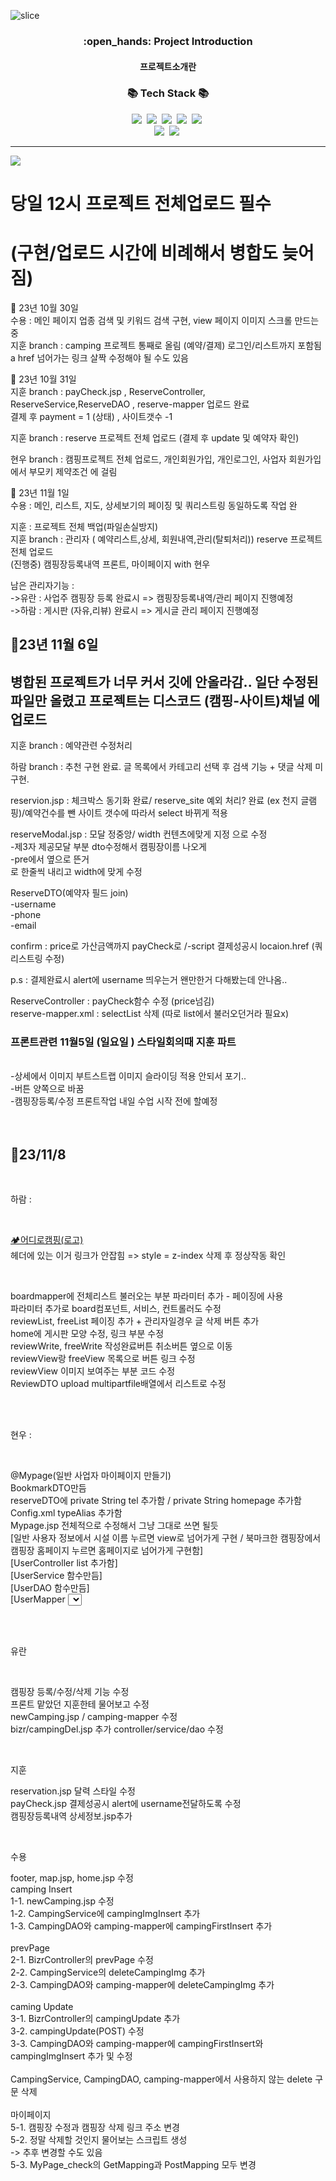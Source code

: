 ![slice](https://capsule-render.vercel.app/api?type=slice&color=auto&height=200&text=CAMPING🏕️&fontAlign=70&rotate=13&fontAlignY=25&desc=seulzzang's%20GitHub&descAlign=70.&descAlignY=44)


<div align=center>
  <h3>:open_hands: Project Introduction</h3>
  <h4>프로젝트소개란</h4>
</div>

<h3 align="center">📚 Tech Stack 📚</h3>
<p align="center">
  <img src="https://img.shields.io/badge/Eclipse-2C2255?style=flat-square&logo=eclipseide&logoColor=white"/>&nbsp 
  <img src="https://img.shields.io/badge/Oracle-F80000?style=flat-square&logo=oracle&logoColor=white"/>&nbsp
  <img src="https://img.shields.io/badge/Tomcat-F8DC75?style=flat-square&logo=apachetomcat&logoColor=white"/>&nbsp 
  <img src="https://img.shields.io/badge/VisualStudio-007ACC?style=flat-square&logo=visualstudiocode&logoColor=white"/>&nbsp 
  <img src="https://img.shields.io/badge/Bootstrap-7952B3?style=flat-square&logo=bootstrap&logoColor=white"/>&nbsp 
  <br>
  <img src="https://img.shields.io/badge/Spring-6DB33F?style=flat-square&logo=spring&logoColor=white"/>&nbsp 
  <img src="https://img.shields.io/badge/JavaScript-F7DF1E?style=flat-square&logo=javascript&logoColor=white"/>&nbsp 
</p>

<hr>

<img src="https://capsule-render.vercel.app/api?type=waving&color=auto&height=200&section=header&text=🧾기록&fontSize=90" />

<h1>당일 12시 프로젝트 전체업로드 필수 </h1>
<h1>(구현/업로드 시간에 비례해서 병합도 늦어짐)</h1>  

📌 23년 10월 30일 <br>
수용 : 메인 페이지 업종 검색 및 키워드 검색 구현, view 페이지 이미지 스크롤 만드는 중<br>
지훈 branch : camping 프로젝트 통째로 올림 (예약/결제)  로그인/리스트까지 포함됨   a href 넘어가는 링크 살짝 수정해야 될 수도 있음<br>

📌 23년 10월 31일 <br>
지훈 branch : payCheck.jsp , ReserveController, ReserveService,ReserveDAO , reserve-mapper 업로드 완료 <br>
결제 후  payment = 1 (상태) , 사이트갯수 -1 <br>

지훈 branch : reserve 프로젝트 전체 업로드 (결제 후 update 및 예약자 확인)<br>

현우 branch : 캠핑프로젝트 전체 업로드, 개인회원가입, 개인로그인, 사업자 회원가입에서 부모키 제약조건 에 걸림<br>

📌 23년 11월 1일 <br>
수용 : 메인, 리스트, 지도, 상세보기의 페이징 및 쿼리스트링 동일하도록 작업 완<br>

지훈 : 프로젝트 전체 백업(파일손실방지)<br>
지훈 branch : 관리자 ( 예약리스트,상세, 회원내역,관리(탈퇴처리))  reserve 프로젝트 전체 업로드 <br>
(진행중) 캠핑장등록내역 프론트, 마이페이지 with 현우<br>

남은 관리자기능 : <br>
->유란 : 사업주 캠핑장 등록 완료시 => 캠핑장등록내역/관리 페이지 진행예정 <br>
->하람 : 게시판 (자유,리뷰) 완료시 => 게시글 관리 페이지 진행예정<br>




<h2>📌23년 11월 6일 </h2>
<h2>병합된 프로젝트가 너무 커서 깃에 안올라감.. 일단 수정된 파일만 올렸고 프로젝트는 디스코드 (캠핑-사이트)채널 에 업로드 </h2>
지훈 branch : 예약관련 수정처리<br>

하람 branch : 추천 구현 완료. 글 목록에서 카테고리 선택 후 검색 기능 + 댓글 삭제 미구현.

reservion.jsp : 체크박스 동기화 완료/ reserve_site 예외 처리? 완료 (ex 천지 글램핑)/예약건수를 뺀 사이트 갯수에 따라서 select 바뀌게 적용<br>

reserveModal.jsp : 모달 정중앙/ width 컨텐츠에맞게 지정 으로 수정<br>
-제3자 제공모달 부분  dto수정해서 캠핑장이름 나오게 <br>
-pre에서 옆으로 뜬거 <br>로 한줄씩 내리고 width에 맞게 수정  <br>

ReserveDTO(예약자 필드 join) <br>
-username<br>
-phone<br>
-email <br>

confirm : price로 가산금액까지 payCheck로 /-script 결제성공시 locaion.href (쿼리스트링 수정) <br>

p.s  : 결제완료시 alert에 username 띄우는거 왠만한거 다해봤는데  안나옴.. <br>

				
ReserveController : payCheck함수 수정 (price넘김) <br>
reserve-mapper.xml : selectList 삭제 (따로 list에서 불러오던거라 필요x) <br>

<h3>프론트관련  11월5일 (일요일 ) 스타일회의때  지훈 파트</h3>  <br>
-상세에서 이미지 부트스트랩 이미지 슬라이딩 적용 안되서 포기.. <br> 
-버튼 양쪽으로 바꿈 <br> 
-캠핑장등록/수정 프론트작업 내일 수업 시작 전에 할예정 <br>
<br>
<br>


 <h2>📌23/11/8</h2><br>
    <p>하람 :</p><br>
    <p><a href="${cpath }/">🏕️어디로캠핑(로고)</a><br>
        헤더에 있는 이거 링크가 안잡힘 => style = z-index 삭제 후 정상작동 확인</p><br>
    <p>boardmapper에 전체리스트 불러오는 부분 파라미터 추가 - 페이징에 사용<br>
        파라미터 추가로 board컴포넌트, 서비스, 컨트롤러도 수정<br>
        reviewList, freeList 페이징 추가 + 관리자일경우 글 삭제 버튼 추가<br>
        home에 게시판 모양 수정, 링크 부분 수정<br>
        reviewWrite, freeWrite 작성완료버튼 취소버튼 옆으로 이동<br>
        reviewView랑 freeView 목록으로 버튼 링크 수정<br>
        reviewView 이미지 보여주는 부분 코드 수정<br>
        ReviewDTO upload multipartfile배열에서 리스트로 수정 <br>
    </p><br>
	<br>
    <p>현우 :</p><br>
    <p>     @Mypage(일반 사업자 마이페이지 만들기)<br>
        BookmarkDTO만듬<br>
        reserveDTO에 private String tel 추가함 / private String homepage 추가함<br>
        Config.xml typeAlias 추가함<br>
        Mypage.jsp 전체적으로 수정해서 그냥 그대로 쓰면 될듯<br>
        [일반 사용자 정보에서 시설 이름 누르면 view로 넘어가게 구현 / 북마크한 캠핑장에서 캠핑장 홈페이지 누르면 홈페이지로 넘어가게 구현함]<br>
        [UserController  list 추가함]<br>
        [UserService  함수만듬]<br>
        [UserDAO  함수만듬]<br>
        [UserMapper  <select>문 getReserveInfo & getBookmarkInfo & getbizrInfo 만듬]<br>
   <br>
        @Mypage_modify<br><br>
        MYPAGE 버튼 경로 바꿈 ${cpath}/user/Mypage 로<br>
   <br>
        @userModal<br>
        아이디 저장<br>
        userModal 3번째 줄에 Jquery 추가하고<br>
       밑에 스크립트 추가하면 완성<br>
    </p><br>
<br>
    <p>유란</p><br>
    <p>캠핑장 등록/수정/삭제 기능 수정 <br>
        프론트 맡았던 지훈한테 물어보고 수정 <br>
        newCamping.jsp / camping-mapper 수정 <br>
        bizr/campingDel.jsp 추가 controller/service/dao 수정<br>
    </p>
    <br>
    <p>지훈 </p>
    <p>reservation.jsp 달력 스타일 수정   <br>
       payCheck.jsp 결제성공시 alert에 username전달하도록 수정<br>
       캠핑장등록내역 상세정보.jsp추가 <br>
    </p>
<br>
    <p>수용 </p>
    <p>footer, map.jsp, home.jsp 수정<br>
        camping Insert<br>
        1-1. newCamping.jsp 수정<br>
        1-2. CampingService에 campingImgInsert 추가<br>
        1-3. CampingDAO와 camping-mapper에 campingFirstInsert 추가<br>
        <br>
        prevPage<br>
        2-1. BizrController의 prevPage 수정<br>
        2-2. CampingService의 deleteCampingImg 추가<br>
        2-3. CampingDAO와 camping-mapper에 deleteCampingImg 추가<br>
        <br>
        caming Update<br>
        3-1. BizrController의 campingUpdate 추가<br>
        3-2. campingUpdate(POST) 수정<br>
        3-3. CampingDAO와 camping-mapper에 campingFirstInsert와 campingImgInsert 추가 및 수정<br>
        <br>
        CampingService, CampingDAO, camping-mapper에서 사용하지 않는 delete 구문 삭제<br>
        <br>
        마이페이지<br>
        5-1. 캠핑장 수정과 캠핑장 삭제 링크 주소 변경<br>
        5-2. 정말 삭제할 것인지 물어보는 스크립트 생성<br>
        -> 추후 변경할 수도 있음<br>
        5-3. MyPage_check의 GetMapping과 PostMapping 모두 변경<br>
    </p>

 
